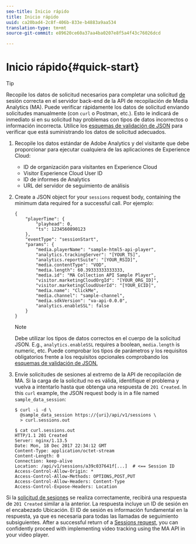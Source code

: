 ```yaml
---
seo-title: Inicio rápido
title: Inicio rápido
uuid: ca20bad4-2c8f-406b-833e-b4883a9aa534
translation-type: tm+mt
source-git-commit: e89620ce60a37aa4ba0207e8f5a4f43c76026dcd

---
```



# Inicio rápido{#quick-start}

>[!TIP]
>
>Recopile los datos de solicitud necesarios para completar una solicitud [de](/help/media-collection-api/mc-api-ref/mc-api-sessions-req.md) sesión correcta en el servidor back-end de la API de recopilación de Media Analytics (MA). Puede verificar rápidamente los datos de solicitud enviando solicitudes manualmente (con `curl` o Postman, etc.). Esto le indicará de inmediato si en su solicitud hay problemas con tipos de datos incorrectos o información incorrecta. Utilice los [esquemas de validación de JSON](/help/media-collection-api/mc-api-ref/mc-api-json-validation.md) para verificar que está suministrando los datos de solicitud adecuados.

1. Recopile los datos estándar de Adobe Analytics y del visitante que debe proporcionar para ejecutar cualquiera de las aplicaciones de Experience Cloud:

   * ID de organización para visitantes en Experience Cloud
   * Visitor Experience Cloud User ID
   * ID de informes de Analytics
   * URL del servidor de seguimiento de análisis

1. Create a JSON object for your `sessions` request body, containing the minimum data required for a successful call. Por ejemplo:

   ```
   { 
       "playerTime": { 
           "playhead": 0, 
           "ts": 1234560890123 
       }, 
       "eventType": "sessionStart", 
       "params": { 
           "media.playerName": "sample-html5-api-player", 
           "analytics.trackingServer": "[YOUR_TS]", 
           "analytics.reportSuite": "[YOUR_RSID]", 
           "media.contentType": "VOD", 
           "media.length": 60.39333333333333, 
           "media.id": "MA Collection API Sample Player", 
           "visitor.marketingCloudOrgId": "[YOUR_ORG_ID]", 
           "visitor.marketingCloudUserId": "[YOUR_ECID]",
           "media.name": "ClickMe", 
           "media.channel": "sample-channel", 
           "media.sdkVersion": "va-api-0.0.0", 
           "analytics.enableSSL": false 
       } 
   }
   ```

   >[!NOTE]
   >
   >Debe utilizar los tipos de datos correctos en el cuerpo de la solicitud JSON. E.g., `analytics.enableSSL` requires a boolean, `media.length` is numeric, etc. Puede comprobar los tipos de parámetros y los requisitos obligatorios frente a los requisitos opcionales comprobando los [esquemas de validación de JSON.](/help/media-collection-api/mc-api-impl/mc-api-validate-reqs.md)

1. Envíe solicitudes de sesiones al extremo de la API de recopilación de MA. Si la carga de la solicitud no es válida, identifique el problema y vuelva a intentarlo hasta que obtenga una respuesta de `201 Created`. In this `curl` example, the JSON request body is in a file named `sample_data_session`:

   ```
   $ curl -i -d \ 
     @sample_data_session https://{uri}/api/v1/sessions \ 
     > curl.sessions.out 
   
   $ cat curl.sessions.out 
   HTTP/1.1 201 Created 
   Server: nginx/1.13.5 
   Date: Mon, 18 Dec 2017 22:34:12 GMT 
   Content-Type: application/octet-stream 
   Content-Length: 0 
   Connection: keep-alive 
   Location: /api/v1/sessions/a39c037641f[...]  # <== Session ID  
   Access-Control-Allow-Origin: * 
   Access-Control-Allow-Methods: OPTIONS,POST,PUT 
   Access-Control-Allow-Headers: Content-Type 
   Access-Control-Expose-Headers: Location
   ```

Si la [solicitud de sesiones](/help/media-collection-api/mc-api-ref/mc-api-sessions-req.md) se realiza correctamente, recibirá una respuesta de `201 Created` similar a la anterior. La respuesta incluye un ID de sesión en el encabezado Ubicación. El ID de sesión es información fundamental en la respuesta, ya que es necesaria para todas las llamadas de seguimiento subsiguientes. After a successful return of a [Sessions request](/help/media-collection-api/mc-api-ref/mc-api-sessions-req.md), you can confidently proceed with implementing video tracking using the MA API in your video player.
